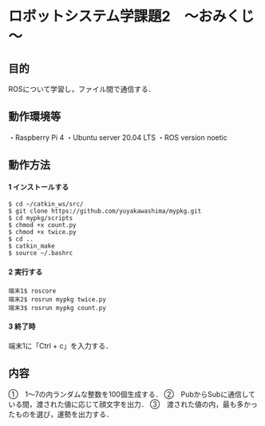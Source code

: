 # ロボットシステム学課題2　～おみくじ～
## 目的
ROSについて学習し，ファイル間で通信する．
## 動作環境等
・Raspberry Pi 4
・Ubuntu server 20.04 LTS
・ROS version noetic
## 動作方法
#### 1 インストールする
```
$ cd ~/catkin_ws/src/
$ git clone https://github.com/yuyakawashima/mypkg.git
$ cd mypkg/scripts
$ chmod +x count.py
$ chmod +x twice.py
$ cd ..
$ catkin_make
$ source ~/.bashrc
```
#### 2 実行する
```
端末1$ roscore
端末2$ rosrun mypkg twice.py
端末3$ rosrun mypkg count.py
```
#### 3 終了時
端末1に「Ctrl + c」を入力する．

## 内容
①　1～7の内ランダムな整数を100個生成する．
②　PubからSubに通信している間，渡された値に応じて顔文字を出力．
③　渡された値の内，最も多かったものを選び，運勢を出力する．
